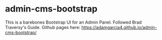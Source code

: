 # admin-cms-bootstrap
This is a barebones Bootstrap UI for an Admin Panel.  Followed Brad Traversy's Guide.  Github pages here: https://adamgarcia4.github.io/admin-cms-bootstrap/

